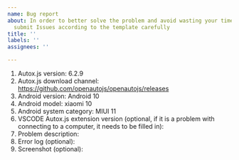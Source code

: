 ```yaml
---
name: Bug report
about: In order to better solve the problem and avoid wasting your time and me, please
  submit Issues according to the template carefully
title: ''
labels: ''
assignees: ''

---
```


1. Autox.js version: 6.2.9
2. Autox.js download channel: https://github.com/openautojs/openautojs/releases
3. Android version: Android 10
4. Android model: xiaomi 10
5. Android system category: MIUI 11
6. VSCODE Autox.js extension version (optional, if it is a problem with connecting to a computer, it needs to be filled in):
7. Problem description:
8. Error log (optional):
9. Screenshot (optional):
